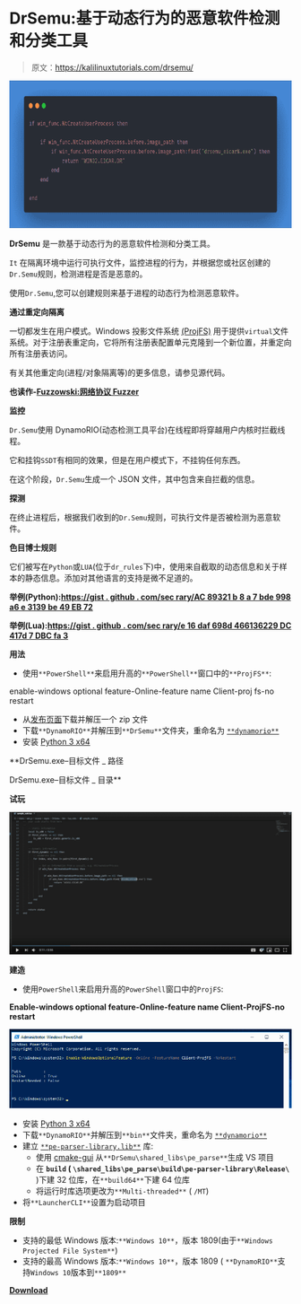 # DrSemu:基于动态行为的恶意软件检测和分类工具

> 原文：<https://kalilinuxtutorials.com/drsemu/>

[![DrSemu : Malware Detection & Classification Tool Based on Dynamic Behavior](img//40604b0cb8baf3a6245d9a2cd0d50842.png "DrSemu : Malware Detection & Classification Tool Based on Dynamic Behavior")](https://1.bp.blogspot.com/-rA1Ale5KhaA/Xk1boOe_YAI/AAAAAAAAFBU/qX9_CAvci3g2yLXedky53GeuuBpMU5XTQCLcBGAsYHQ/s1600/Dr.png)

**DrSemu** 是一款基于动态行为的恶意软件检测和分类工具。

`It` 在隔离环境中运行可执行文件，监控进程的行为，并根据您或社区创建的`Dr.Semu`规则，检测进程是否是恶意的。

使用`Dr.Semu`,您可以创建规则来基于进程的动态行为检测恶意软件。

**通过重定向隔离**

一切都发生在用户模式。Windows 投影文件系统 [(ProjFS)](https://docs.microsoft.com/en-us/windows/win32/projfs/projected-file-system) 用于提供`virtual`文件系统。对于注册表重定向，它将所有注册表配置单元克隆到一个新位置，并重定向所有注册表访问。

有关其他重定向(进程/对象隔离等)的更多信息，请参见源代码。

**也读作-[Fuzzowski:网络协议 Fuzzer](https://kalilinuxtutorials.com/fuzzowski/)**

**监控**

`Dr.Semu`使用 DynamoRIO(动态检测工具平台)在线程即将穿越用户内核时拦截线程。

它和挂钩`SSDT`有相同的效果，但是在用户模式下，不挂钩任何东西。

在这个阶段，`Dr.Semu`生成一个 JSON 文件，其中包含来自拦截的信息。

**探测**

在终止进程后，根据我们收到的`Dr.Semu`规则，可执行文件是否被检测为恶意软件。

**色目博士规则**

它们被写在`Python`或`LUA`(位于`dr_rules`下)中，使用来自截取的动态信息和关于样本的静态信息。添加对其他语言的支持是微不足道的。

**举例(**Python**):[https://gist . github . com/sec rary/AC 89321 b 8 a 7 bde 998 a6 e 3139 be 49 EB 72](https://gist.github.com/secrary/ac89321b8a7bde998a6e3139be49eb72)**

**举例(**Lua**):[https://gist . github . com/sec rary/e 16 daf 698d 466136229 DC 417d 7 DBC fa 3](https://gist.github.com/secrary/e16daf698d466136229dc417d7dbcfa3)**

**用法**

*   使用`**PowerShell**`来启用升高的`**PowerShell**`窗口中的`**ProjFS**`:

enable-windows optional feature-Online-feature name Client-proj fs-no restart

*   从[发布页面](https://github.com/secrary/DrSemu/releases)下载并解压一个 zip 文件
*   下载`**DynamoRIO**`并解压到`**DrSemu**`文件夹，重命名为 [`**dynamorio**`](https://github.com/DynamoRIO/dynamorio/releases)
*   安装 [Python 3 x64](https://www.python.org/downloads/release/python-372/)

**DrSemu.exe–目标文件 _ 路径

DrSemu.exe–目标文件 _ 目录**

**试玩**

![](img//0040e057e1480c52a8b4aeebe29cdfed.png)

**建造**

*   使用`PowerShell`来启用升高的`PowerShell`窗口中的`ProjFS`:

**Enable-windows optional feature-Online-feature name Client-ProjFS-no restart**

![](img//a38e01e2f866220d08a7cf1af74c03bc.png)

*   安装 [Python 3 x64](https://www.python.org/downloads/release/python-372/)
*   下载`**DynamoRIO**`并解压到`**bin**`文件夹，重命名为 [`**dynamorio**`](https://github.com/DynamoRIO/dynamorio/releases)
*   建立 [`**pe-parser-library.lib**`](https://github.com/trailofbits/pe-parse) 库:
    *   使用 [cmake-gui](https://cmake.org/download/) 从`**DrSemu\shared_libs\pe_parse**`生成 VS 项目
    *   在 **`build` ( `\shared_libs\pe_parse\build\pe-parser-library\Release\`** )下建 32 位库，在`**build64**`下建 64 位库
    *   将运行时库选项更改为`**Multi-threaded**` ( `/MT`)
*   将`**LauncherCLI**`设置为启动项目

**限制**

*   支持的最低 Windows 版本:`**Windows 10**`，版本 1809(由于`**Windows Projected File System**`)
*   支持的最高 Windows 版本:`**Windows 10**`，版本 1809 ( `**DynamoRIO**`支持`Windows 10`版本到`**1809**`

[**Download**](https://github.com/secrary/DrSemu)
